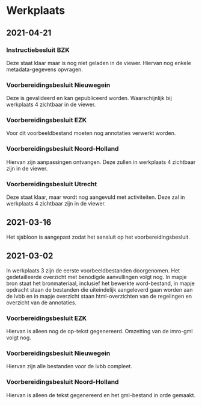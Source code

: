 # Werkplaats
## 2021-04-21
### Instructiebesluit BZK
Deze staat klaar maar is nog niet geladen in de viewer. Hiervan nog enkele metadata-gegevens opvragen.
### Voorbereidingsbesluit Nieuwegein
Deze is gevalideerd en kan gepubliceerd worden. Waarschijnlijk bij werkplaats 4 zichtbaar in de viewer.
### Voorbereidingsbesluit EZK
Voor dit voorbeeldbestand moeten nog annotaties verwerkt worden.
### Voorbereidingsbesluit Noord-Holland
Hiervan zijn aanpassingen ontvangen. Deze zullen in werkplaats 4 zichtbaar zijn in de viewer.
### Voorbereidingsbesluit Utrecht
Deze staat klaar, maar wordt nog aangevuld met activiteiten. Deze zal in werkplaats 4 zichtbaar zijn in de viewer.
## 2021-03-16
Het sjabloon is aangepast zodat het aansluit op het voorbereidingsbesluit.
## 2021-03-02
In werkplaats 3 zijn de eerste voorbeeldbestanden doorgenomen. Het gedetailleerde overzicht met benodigde aanvullingen volgt nog. In mapje bron staat het bronmateriaal, inclusief het bewerkte word-bestand, in mapje opdracht staan de bestanden die uiteindelijk aangeleverd gaan worden aan de lvbb en in mapje overzicht staan html-overzichten van de regelingen en overzicht van de annotaties.
### Voorbereidingsbesluit EZK
Hiervan is alleen nog de op-tekst gegenereerd. Omzetting van de imro-gml volgt nog.
### Voorbereidingsbesluit Nieuwegein
Hiervan zijn alle bestanden voor de lvbb compleet.
### Voorbereidingsbesluit Noord-Holland
Hiervan is alleen de tekst gegenereerd en het gml-bestand in orde gemaakt.
